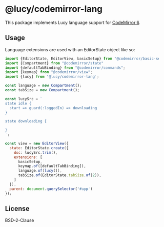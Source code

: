 # @lucy/codemirror-lang

This package implements Lucy language support for [CodeMirror 6](https://codemirror.net/6).

## Usage

Language extensions are used with an EditorState object like so:

```js
import {EditorState, EditorView, basicSetup} from "@codemirror/basic-setup";
import {Compartment} from "@codemirror/state"
import {defaultTabBinding} from "@codemirror/commands";
import {keymap} from "@codemirror/view";
import {lucy} from '@lucy/codemirror-lang';

const language = new Compartment();
const tabSize = new Compartment();

const lucySrc = `
state idle {
  start => guard(:loggedIn) => downloading
}

state downloading {

}
`;

const view = new EditorView({
  state: EditorState.create({
    doc: lucySrc.trim(),
    extensions: [
      basicSetup,
      keymap.of([defaultTabBinding]),
      language.of(lucy()),
      tabSize.of(EditorState.tabSize.of(2)),
    ]
  }),
  parent: document.querySelector('#app')
});
```

## License

BSD-2-Clause